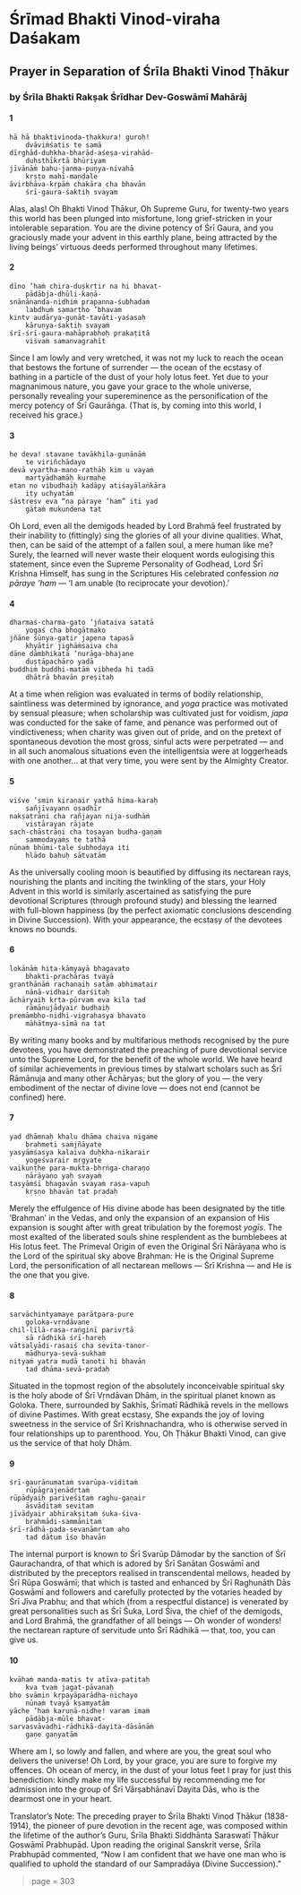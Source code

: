 # Śrīmad Bhakti Vinod-viraha Daśakam

## Prayer in Separation of Śrīla Bhakti Vinod Ṭhākur

### by Śrīla Bhakti Rakṣak Śrīdhar Dev-Goswāmī Mahārāj

#### 1

    hā hā bhaktivinoda-ṭhakkura! guroḥ!
        dvāviṁśatis te samā
    dīrghād-duḥkha-bharād-aśeṣa-virahād-
        duḥsthīkṛtā bhūriyam
    jīvānāṁ bahu-janma-puṇya-nivahā
        kṛṣṭo mahī-maṇḍale
    āvirbhāva-kṛpāṁ chakāra cha bhavān
        śrī-gaura-śaktiḥ svayam

Alas, alas! Oh Bhakti Vinod Ṭhākur, Oh Supreme Guru, for twenty-two years this world has been plunged into misfortune, long grief-stricken in your intolerable separation. You are the divine potency of Śrī Gaura, and you graciously made your advent in this earthly plane, being attracted by the living beings’ virtuous deeds performed throughout many lifetimes.

#### 2

    dīno ’haṁ chira-duṣkṛtir na hi bhavat-
        pādābja-dhūli-kaṇā- 
    snānānanda-nidhiṁ prapanna-śubhadaṁ
        labdhuṁ samartho ’bhavam
    kintv audārya-guṇāt-tavāti-yaśasaḥ
        kāruṇya-śaktiḥ svayaṁ
    śrī-śrī-gaura-mahāprabhoḥ prakaṭitā
        viśvaṁ samanvagrahīt

Since I am lowly and very wretched, it was not my luck to reach the ocean that bestows the fortune of surrender — the ocean of the ecstasy of bathing in a particle of the dust of your holy lotus feet. Yet due to your magnanimous nature, you gave your grace to the whole universe, personally revealing your supereminence as the personification of the mercy potency of Śrī Gaurāṅga. (That is, by coming into this world, I received his grace.)

#### 3

    he deva! stavane tavākhila-guṇānāṁ
        te viriñchādayo
    devā vyartha-mano-rathāḥ kim u vayaṁ
        martyādhamāḥ kurmahe
    etan no vibudhaiḥ kadāpy atiśayālaṅkāra
        ity uchyatāṁ
    śāstreṣv eva “na pāraye ’ham” iti yad
        gātaṁ mukundena tat

Oh Lord, even all the demigods headed by Lord Brahmā feel frustrated by their inability to (fittingly) sing the glories of all your divine qualities. What, then, can be said of the attempt of a fallen soul, a mere human like me? Surely, the learned will never waste their eloquent words eulogising this statement, since even the Supreme Personality of Godhead, Lord Śrī Krishna Himself, has sung in the Scriptures His celebrated confession *na pāraye ’ham* — ‘I am unable (to reciprocate your devotion).’

#### 4

    dharmaś-charma-gato ’jñataiva satatā
        yogaś cha bhogātmako
    jñāne śūnya-gatir japena tapasā
        khyātir jighāṁsaiva cha
    dāne dāmbhikatā ’nurāga-bhajane
        duṣṭāpachāro yadā
    buddhiṁ buddhi-matāṁ vibheda hi tadā
        dhātrā bhavān preṣitaḥ

At a time when religion was evaluated in terms of bodily relationship, saintliness was determined by ignorance, and *yoga* practice was motivated by sensual pleasure; when scholarship was cultivated just for voidism, *japa* was conducted for the sake of fame, and penance was performed out of vindictiveness; when charity was given out of pride, and on the pretext of spontaneous devotion the most gross, sinful acts were perpetrated — and in all such anomalous situations even the intelligentsia were at loggerheads with one another... at that very time, you were sent by the Almighty Creator.

#### 5

    viśve ’smin kiraṇair yathā hima-karaḥ
        sañjīvayann oṣadhīr
    nakṣatrāṇi cha rañjayan nija-sudhāṁ
        vistārayan rājate
    sach-chāstrāṇi cha toṣayan budha-gaṇaṁ
        sammodayaṁs te tathā
    nūnaṁ bhūmi-tale śubhodaya iti
        hlādo bahuḥ sātvatām

As the universally cooling moon is beautified by diffusing its nectarean rays, nourishing the plants and inciting the twinkling of the stars, your Holy Advent in this world is similarly ascertained as satisfying the pure devotional Scriptures (through profound study) and blessing the learned with full-blown happiness (by the perfect axiomatic conclusions descending in Divine Succession). With your appearance, the ecstasy of the devotees knows no bounds.

#### 6

    lokānāṁ hita-kāmyayā bhagavato
        bhakti-prachāras tvayā
    granthānāṁ rachanaiḥ satām abhimatair
        nānā-vidhair darśitaḥ
    āchāryaiḥ kṛta-pūrvam eva kila tad
        rāmānujādyair budhaiḥ
    premāmbho-nidhi-vigrahasya bhavato
        māhātmya-sīmā na tat

By writing many books and by multifarious methods recognised by the pure devotees, you have demonstrated the preaching of pure devotional service unto the Supreme Lord, for the benefit of the whole world. We have heard of similar achievements in previous times by stalwart scholars such as Śrī Rāmānuja and many other Āchāryas; but the glory of you — the very embodiment of the nectar of divine love — does not end (cannot be confined) here.

#### 7

    yad dhāmnaḥ khalu dhāma chaiva nigame
        brahmeti saṁjñāyate
    yasyāṁśasya kalaiva duḥkha-nikarair
        yogeśvarair mṛgyate
    vaikuṇṭhe para-mukta-bhṛṅga-charaṇo
        nārāyaṇo yaḥ svayaṁ
    tasyāṁśī bhagavān svayaṁ rasa-vapuḥ
        kṛṣṇo bhavān tat pradaḥ

Merely the effulgence of His divine abode has been designated by the title ‘Brahman’ in the Vedas, and only the expansion of an expansion of His expansion is sought after with great tribulation by the foremost *yogīs*. The most exalted of the liberated souls shine resplendent as the bumblebees at His lotus feet. The Primeval Origin of even the Original Śrī Nārāyaṇa who is the Lord of the spiritual sky above Brahman: He is the Original Supreme Lord, the personification of all nectarean mellows — Śrī Krishna — and He is the one that you give.

#### 8

    sarvāchintyamaye parātpara-pure
        goloka-vṛndāvane
    chil-līlā-rasa-raṅginī parivṛtā
        sā rādhikā śrī-hareḥ
    vātsalyādi-rasaiś cha sevita-tanor-
        mādhurya-sevā-sukhaṁ
    nityaṁ yatra mudā tanoti hi bhavān
        tad dhāma-sevā-pradaḥ

Situated in the topmost region of the absolutely inconceivable spiritual sky is the holy abode of Śrī Vṛndāvan Dhām, in the spiritual planet known as Goloka. There, surrounded by Sakhīs, Śrīmatī Rādhikā revels in the mellows of divine Pastimes. With great ecstasy, She expands the joy of loving sweetness in the service of Śrī Krishnachandra, who is otherwise served in four relationships up to parenthood. You, Oh Ṭhākur Bhakti Vinod, can give us the service of that holy Dhām.

#### 9

    śrī-gaurānumataṁ svarūpa-viditaṁ
        rūpāgrajenādṛtaṁ
    rūpādyaiḥ pariveśitaṁ raghu-gaṇair
        āsvāditaṁ sevitam
    jīvādyair abhirakṣitaṁ śuka-śiva-
        brahmādi-sammānitaṁ
    śrī-rādhā-pada-sevanāmṛtam aho
        tad dātum īśo bhavān

The internal purport is known to Śrī Svarūp Dāmodar by the sanction of Śrī Gaurachandra, of that which is adored by Śrī Sanātan Goswāmī and distributed by the preceptors realised in transcendental mellows, headed by Śrī Rūpa Goswāmī; that which is tasted and enhanced by Śrī Raghunāth Dās Goswāmī and followers and carefully protected by the votaries headed by Śrī Jīva Prabhu; and that which (from a respectful distance) is venerated by great personalities such as Śrī Śuka, Lord Śiva, the chief of the demigods, and Lord Brahmā, the grandfather of all beings — Oh wonder of wonders! the nectarean rapture of servitude unto Śrī Rādhikā — that, too, you can give us.

#### 10

    kvāhaṁ manda-matis tv atīva-patitaḥ
        kva tvaṁ jagat-pāvanaḥ
    bho svāmin kṛpayāparādha-nichayo
        nūnaṁ tvayā kṣamyatām
    yāche ’haṁ karuṇā-nidhe! varam imaṁ
        pādābja-mūle bhavat-
    sarvasvāvadhi-rādhikā-dayita-dāsānāṁ
        gaṇe gaṇyatām

Where am I, so lowly and fallen, and where are you, the great soul who delivers the universe! Oh Lord, by your grace, you are sure to forgive my offences. Oh ocean of mercy, in the dust of your lotus feet I pray for just this benediction: kindly make my life successful by recommending me for admission into the group of Śrī Vārṣabhānavī Dayita Dās, who is the dearmost one in your heart.

Translator’s  Note: The preceding prayer to Śrīla Bhakti Vinod Ṭhākur (1838-1914), the pioneer of pure devotion in the recent age, was composed within the lifetime of the author’s Guru, Śrīla Bhakti Siddhānta Saraswatī Ṭhākur Goswāmī Prabhupād. Upon reading the original Sanskrit verse, Śrīla Prabhupād commented, “Now I am confident that we have one man who is qualified to uphold the standard of our Sampradāya (Divine Succession).”


> page = 303